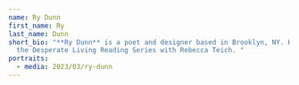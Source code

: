 ```yaml
---
name: Ry Dunn
first_name: Ry
last_name: Dunn
short_bio: "**Ry Dunn** is a poet and designer based in Brooklyn, NY. He curates
  the Desperate Living Reading Series with Rebecca Teich. "
portraits:
  - media: 2023/03/ry-dunn
---
```

